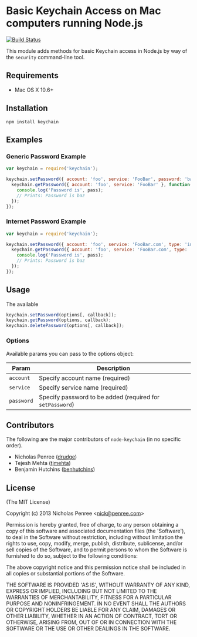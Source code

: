 #  Basic Keychain Access on Mac computers running Node.js 
[![Build Status](https://travis-ci.org/drudge/node-keychain.svg)](https://travis-ci.org/drudge/node-keychain)

  This module adds methods for basic Keychain access in Node.js by way of the `security` command-line tool.

## Requirements

 * Mac OS X 10.6+

## Installation

    npm install keychain

## Examples

### Generic Password Example

```javascript
var keychain = require('keychain');

keychain.setPassword({ account: 'foo', service: 'FooBar', password: 'baz' }, function(err) {
  keychain.getPassword({ account: 'foo', service: 'FooBar' }, function(err, pass) {
    console.log('Password is', pass);
    // Prints: Password is baz
  });
});
```

### Internet Password Example
```javascript
var keychain = require('keychain');

keychain.setPassword({ account: 'foo', service: 'FooBar.com', type: 'internet', password: 'baz' }, function(err) {
  keychain.getPassword({ account: 'foo', service: 'FooBar.com', type: 'internet' }, function(err, pass) {
    console.log('Password is', pass);
    // Prints: Password is baz
  });
});
```

## Usage

The available 
```js
keychain.setPassword(options[, callback]);
keychain.getPassword(options, callback);
keychain.deletePassword(options[, callback]);
```

### Options

Available params you can pass to the options object:

| Param | Description |
| ----- | ----------- |
| `account` | Specify account name (required) |
| `service` | Specify service name (required) |
| `password` | Specify password to be added (required for `setPassword`) |

## Contributors

The following are the major contributors of `node-keychain` (in no specific order).

  * Nicholas Penree ([drudge](https://github.com/drudge))
  * Tejesh Mehta ([tjmehta](https://github.com/tjmehta))
  * Benjamin Hutchins ([benhutchins](https://github.com/benhutchins))

## License

(The MIT License)

Copyright (c) 2013 Nicholas Penree &lt;nick@penree.com&gt;

Permission is hereby granted, free of charge, to any person obtaining
a copy of this software and associated documentation files (the
'Software'), to deal in the Software without restriction, including
without limitation the rights to use, copy, modify, merge, publish,
distribute, sublicense, and/or sell copies of the Software, and to
permit persons to whom the Software is furnished to do so, subject to
the following conditions:

The above copyright notice and this permission notice shall be
included in all copies or substantial portions of the Software.

THE SOFTWARE IS PROVIDED 'AS IS', WITHOUT WARRANTY OF ANY KIND,
EXPRESS OR IMPLIED, INCLUDING BUT NOT LIMITED TO THE WARRANTIES OF
MERCHANTABILITY, FITNESS FOR A PARTICULAR PURPOSE AND NONINFRINGEMENT.
IN NO EVENT SHALL THE AUTHORS OR COPYRIGHT HOLDERS BE LIABLE FOR ANY
CLAIM, DAMAGES OR OTHER LIABILITY, WHETHER IN AN ACTION OF CONTRACT,
TORT OR OTHERWISE, ARISING FROM, OUT OF OR IN CONNECTION WITH THE
SOFTWARE OR THE USE OR OTHER DEALINGS IN THE SOFTWARE.
